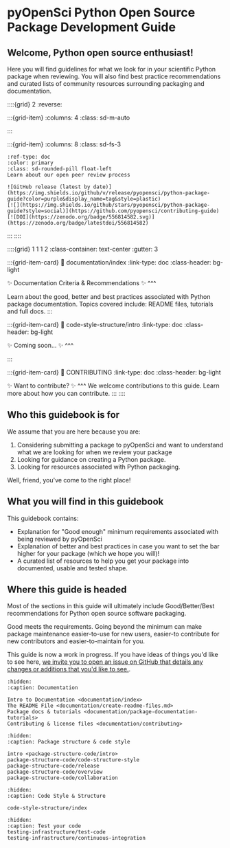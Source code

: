 # pyOpenSci Python Open Source Package Development Guide  

<!-- Github community standards 
https://github.com/pyOpenSci/python-package-guide/community -->

## Welcome, Python open source enthusiast! 

Here you will find guidelines for what we look for in your scientific 
Python package when reviewing. You will also find best practice recommendations and curated lists of community resources surrounding packaging and documentation. 

::::{grid} 2
:reverse:

:::{grid-item}
:columns: 4
:class: sd-m-auto

:::  

:::{grid-item}
:columns: 8
:class: sd-fs-3


```{button-ref} https://www.pyopensci.org/about-peer-review/
:ref-type: doc
:color: primary
:class: sd-rounded-pill float-left
Learn about our open peer review process
```

```{only} html
![GitHub release (latest by date)](https://img.shields.io/github/v/release/pyopensci/python-package-guide?color=purple&display_name=tag&style=plastic)
[![](https://img.shields.io/github/stars/pyopensci/python-package-guide?style=social)](https://github.com/pyopensci/contributing-guide)
[![DOI](https://zenodo.org/badge/556814582.svg)](https://zenodo.org/badge/latestdoi/556814582)
```

:::
::::


<!-- I think this is the end of the header - below begins the next grid-->

::::{grid} 1 1 1 2
:class-container: text-center
:gutter: 3

:::{grid-item-card}
:link: documentation/index
:link-type: doc
:class-header: bg-light

✨ Documentation Criteria & Recommendations ✨
^^^

Learn about the good, better and best practices 
associated with Python package documentation. Topics 
covered include: README files, tutorials and full docs. 
:::

:::{grid-item-card}
:link: code-style-structure/intro
:link-type: doc
:class-header: bg-light

✨ Coming soon... ✨
^^^
<!-- 
Get a basic overview of our open peer review process for Python scientific open source software. -->
:::

:::{grid-item-card}
:link: CONTRIBUTING
:link-type: doc
:class-header: bg-light

✨ Want to contribute? ✨
^^^
We welcome contributions to this guide. Learn more about how you can 
contribute.
:::
::::

## Who this guidebook is for 
We assume that you are here because you are: 

1. Considering submitting a package to pyOpenSci and want to understand what we are looking for when we review your package
2. Looking for guidance on creating a Python package. 
3. Looking for resources associated with Python packaging.

Well, friend, you've come to the right place! 

## What you will find in this guidebook 

This guidebook contains: 

* Explanation for "Good enough" minimum requirements associated with being reviewed by pyOpenSci
* Explanation of better and best practices in case you want to set the bar higher for your package (which we hope you will)!
* A curated list of resources to help you get your package into documented, usable and tested shape. 

## Where this guide is headed 

Most of the sections in this guide will ultimately include Good/Better/Best recommendations for Python open source software packaging. 

Good meets the requirements. Going beyond the minimum can make package maintenance easier-to-use for new users, easier-to contribute for new contributors and easier-to-maintain for you.

This guide is now a work in progress. If you have ideas of things you'd like 
to see here, [we invite you to open an issue on GitHub that details any changes or additions that you'd like to see.](https://github.com/pyOpenSci/python-package-guide/issues).

```{toctree}
:hidden:
:caption: Documentation

Intro to Documentation <documentation/index>
The README File <documentation/create-readme-files.md>
Package docs & tutorials <documentation/package-documentation-tutorials>
Contributing & license files <documentation/contributing>
```


```{toctree}
:hidden:
:caption: Package structure & code style

intro <package-structure-code/intro>
package-structure-code/code-structure-style
package-structure-code/release
package-structure-code/overview
package-structure-code/collaboration
```

```{toctree}
:hidden:
:caption: Code Style & Structure

code-style-structure/index
```

```{toctree}
:hidden:
:caption: Test your code
testing-infrastructure/test-code
testing-infrastructure/continuous-integration
```

<!-- 
Removing button for the time being
```{button-ref} start/your-first-book
:ref-type: doc
:color: primary
:class: sd-rounded-pill float-left
Get Involved (Maybe a link to a get involved page)
``` -->



<!-- 
COMMENTED OUT TEXT TO BE MOVED 


# TODO LINK TO CI BUILDS FOR Documentation>
Maybe we can curate a list of CI builds that people can use??? or is that moving too close to a cookie cutter situation

The text below is being moved to the packaging infrastructure section which 
doesn't exist YET... but will soon . 
pyOpenSci packages must:

- Contain full documentation for any user-facing functions.
- Have a test suite that covers the major functionality of the package.
- Use continuous integration.
- Use an OSI approved software license.


## Other recommendations
### Python version support
You should always be explicit about which versions of Python your package supports.
Keeping compatibility with old Python versions can be difficult as functionality changes.
A good rule of thumb is that the package should support, at least,
the latest three Python versions (e.g., 3.8, 3.7, 3.6).

### Code Style
pyOpenSci encourages authors to consult [PEP 8](https://www.python.org/dev/peps/pep-0008/) for information on how to style your code.

### Linting
An automatic linter (e.g. flake8) can help ensure your code is clean and free of syntax errors. These can be integrated with your CI.

-->
